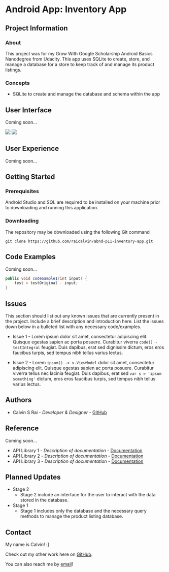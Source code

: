 # Android App: Inventory App

## Project Information

### About

This project was for my Grow With Google Scholarship Android Basics Nanodegree from Udacity. This app uses SQLite to create, store, and manage a database for a store to keep track of and manage its product listings.

### Concepts

- SQLite to create and manage the database and schema within the app

## User Interface

Coming soon...

![](http://placekitten.com/300/200) ![](http://placekitten.com/300/200)

## User Experience

Coming soon...

## Getting Started

### Prerequisites

Android Studio and SQL are required to be installed on your machine prior to downloading and running this application.

### Downloading

The repository may be downloaded using the following Git command

```
git clone https://github.com/raicalvin/abnd-p11-inventory-app.git
```

## Code Examples

Coming soon...

```java
public void codeSample1(int input) {
    test = testOriginal - input;
}
```

## Issues

This section should list out any known issues that are currently present in the project. Include a brief description and introduction here. List the issues down below in a bulleted list with any necessary code/examples.

- Issue 1 - Lorem ipsum dolor sit amet, consectetur adipiscing elit. Quisque egestas sapien ac porta posuere. Curabitur viverra `code() - testIntegral` feugiat. Duis dapibus, erat sed dignissim dictum, eros eros faucibus turpis, sed tempus nibh tellus varius lectus.

- Issue 2 - Lorem `ipsum() -> v.ViewModel` dolor sit amet, consectetur adipiscing elit. Quisque egestas sapien ac porta posuere. Curabitur viverra tellus nec lacinia feugiat. Duis dapibus, erat sed `var s = 'ipsum something'` dictum, eros eros faucibus turpis, sed tempus nibh tellus varius lectus.

## Authors

- Calvin S Rai - *Developer & Designer* - [GitHub](https://github.com/raicalvin)

## Reference

Coming soon...

- API Library 1 - *Description of documentation* - [Documentation](https://github.com/raicalvin)
- API Library 2 - *Description of documentation* - [Documentation](https://github.com/raicalvin)
- API Library 3 - *Description of documentation* - [Documentation](https://github.com/raicalvin)

## Planned Updates

* Stage 2
    * Stage 2 include an interface for the user to interact with the data stored in the database.
* Stage 1
    * Stage 1 includes only the database and the necessary query methods to manage the product listing database.

## Contact

My name is Calvin! :]

Check out my other work here on [GitHub](https://github.com/raicalvin).

You can also reach me by [email](mailto:raicalvin@gmail.com)!
